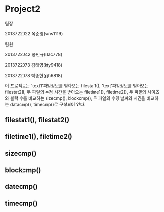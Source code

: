 # Project2


팀장

2013722022 옥준영(wns1119)

팀원

2013722042 송민규(lilac778)

2013722073 김태영(kty9418)

2013722078 박종현(pjh6818)


이 프로젝트는 'text1'파일정보를 받아오는 filestat1(), 'text'파일정보를 받아오는 filestat2(), 두 파일의 수정 시간을 받아오는 filetime1(), filetime2(), 두 파일의 사이즈와 블락 수를 비교하는 sizecmp(), blockcmp(), 두 파일의 수정 날짜와 시간을 비교하는 datacmp(), timecmp()로 구성되어 있다.
## filestat1(), filestat2()
## filetime1(), filetime2()
## sizecmp()
## blockcmp()
## datecmp()
## timecmp()
